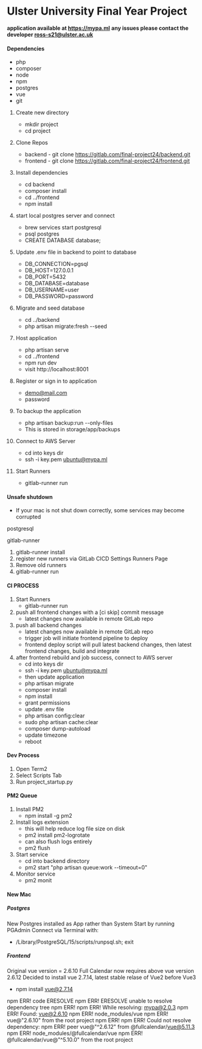 # Ulster University Final Year Project

**application available at https://mypa.ml**
**any issues please contact the developer ross-s21@ulster.ac.uk**

#### Dependencies
- php
- composer
- node
- npm
- postgres
- vue
- git

1. Create new directory
    - mkdir project
    - cd project

2. Clone Repos
    - backend - git clone https://gitlab.com/final-project24/backend.git
    - frontend - git clone https://gitlab.com/final-project24/frontend.git

3. Install dependencies
    - cd backend
    - composer install
    - cd ../frontend
    - npm install

4. start local postgres server and connect
    - brew services start postgresql
    - psql postgres
    - CREATE DATABASE database;

5. Update .env file in backend to point to database
    - DB_CONNECTION=pgsql
    - DB_HOST=127.0.0.1
    - DB_PORT=5432
    - DB_DATABASE=database
    - DB_USERNAME=user
    - DB_PASSWORD=password

6. Migrate and seed database
    - cd ../backend
    - php artisan migrate:fresh --seed

7. Host application
    - php artisan serve
    - cd ../frontend
    - npm run dev
    - visit http://localhost:8001

8. Register or sign in to application
    - demo@mail.com
    - password

9. To backup the application
    - php artisan backup:run --only-files
    - This is stored in storage/app/backups

10. Connect to AWS Server
    - cd into keys dir
    - ssh -i key.pem ubuntu@mypa.ml

11. Start Runners
    - gitlab-runner run

#### Unsafe shutdown

- If your mac is not shut down correctly, some services may become corrupted

postgresql

gitlab-runner
1. gitlab-runner install
2. register new runners via GitLab CICD Settings Runners Page
3. Remove old runners
4. gitlab-runner run


#### CI PROCESS

1. Start Runners
    - gitlab-runner run
2. push all frontend changes with a [ci skip] commit message
    - latest changes now available in remote GitLab repo
3. push all backend changes
    - latest changes now available in remote GitLab repo
    - trigger job will initiate frontend pipeline to deploy
    - frontend deploy script will pull latest backend changes, then latest frontend changes, build and integrate
4. after frontend rebuild and job success, connect to AWS server
    - cd into keys dir
    - ssh -i key.pem ubuntu@mypa.ml
    - then update application
    - php artisan migrate
    - composer install
    - npm install
    - grant permissions
    - update .env file
    - php artisan config:clear
    - sudo php artisan cache:clear
    - composer dump-autoload
    - update timezone
    - reboot

#### Dev Process

1. Open Term2
2. Select Scripts Tab
3. Run project_startup.py

#### PM2 Queue

1. Install PM2
    - npm install -g pm2
2. Install logs extension
    - this will help reduce log file size on disk
    - pm2 install pm2-logrotate
    - can also flush logs entirely
    - pm2 flush
3. Start service
    - cd into backend directory
    - pm2 start "php artisan queue:work --timeout=0"
4. Monitor service
    - pm2 monit


#### New Mac

##### Postgres

New Postgres installed as App rather than System
Start by running PGAdmin
Connect via Terminal with:
- /Library/PostgreSQL/15/scripts/runpsql.sh; exit


##### Frontend

Original vue version = 2.6.10
Full Calendar now requires above vue version 2.6.12
Decided to install vue 2.7.14, latest stable relase of Vue2 before Vue3
- npm install vue@2.7.14

npm ERR! code ERESOLVE
npm ERR! ERESOLVE unable to resolve dependency tree
npm ERR!
npm ERR! While resolving: mypa@2.0.3
npm ERR! Found: vue@2.6.10
npm ERR! node_modules/vue
npm ERR!   vue@"2.6.10" from the root project
npm ERR!
npm ERR! Could not resolve dependency:
npm ERR! peer vue@"^2.6.12" from @fullcalendar/vue@5.11.3
npm ERR! node_modules/@fullcalendar/vue
npm ERR!   @fullcalendar/vue@"^5.10.0" from the root project

